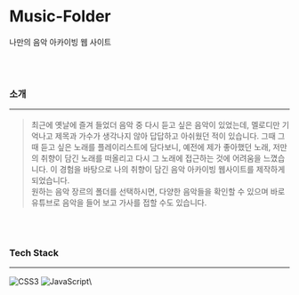 # Music-Folder
나만의 음악 아카이빙 웹 사이트

<br><br>
### 소개 <hr/>
> 최근에 옛날에 즐겨 들었더 음악 중 다시 듣고 싶은 음악이 있었는데, 멜로디만 기억나고 제목과 가수가 생각나지 않아 답답하고 아쉬웠던 적이 있습니다. 그때 그때 듣고 싶은 노래를 플레이리스트에 담다보니, 예전에 제가 좋아했던 노래, 저만의 취향이 담긴 노래를 떠올리고 다시 그 노래에 접근하는 것에 어려움을 느꼈습니다. 이 경험을 바탕으로 나의 취향이 담긴 음악 아카이빙 웹사이트를 제작하게 되었습니다.<br>
원하는 음악 장르의 폴더를 선택하시면, 다양한 음악들을 확인할 수 있으며 바로 유튜브로 음악을 들어 보고 가사를 접할 수도 있습니다.

<br><br>

### Tech Stack <hr/>
![CSS3](https://img.shields.io/badge/css3-%231572B6.svg?style=for-the-badge&logo=css3&logoColor=white)
![JavaScript](https://img.shields.io/badge/javascript-%23323330.svg?style=for-the-badge&logo=javascript&logoColor=%23F7DF1E)\
